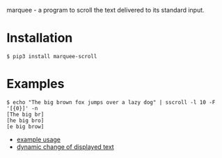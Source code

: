 marquee - a program to scroll the text delivered to its standard input.

# Installation

```
$ pip3 install marquee-scroll
```

# Examples

```
$ echo "The big brown fox jumps over a lazy dog" | sscroll -l 10 -F '[{0}]' -n
[The big br]
[he big bro]
[e big brow]
```

* [example usage](https://asciinema.org/a/146656)
* [dynamic change of displayed text](https://asciinema.org/a/146654)
